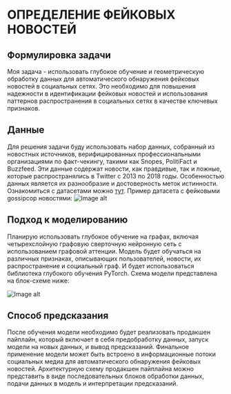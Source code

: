 # ОПРЕДЕЛЕНИЕ ФЕЙКОВЫХ НОВОСТЕЙ
## Формулировка задачи
Моя задача - использовать глубокое обучение и геометрическую обработку данных для автоматического обнаружения фейковых новостей в социальных сетях. Это необходимо для повышения надежности в идентификации фейковых новостей и использования паттернов распространения в социальных сетях в качестве ключевых признаков.

## Данные
Для решения задачи буду использовать набор данных, собранный из новостных источников, верифицированных профессиональными организациями по факт-чекингу, такими как Snopes, PolitiFact и Buzzfeed. Эти данные содержат новости, как правдивые, так и ложные, которые распространялись в Twitter с 2013 по 2018 годы. Особенностью данных является их разнообразие и достоверность меток истинности. Ознакомиться с датасетами можно [тут](https://github.com/KaiDMML/FakeNewsNet/tree/master/dataset).
Пример датасета с фейковыми gossipcop новостями:
![Image alt](https://github.com/korotkovaliza/MlOps/blob/main/gossipcop.jpg)

## Подход к моделированию
Планирую использовать глубокое обучение на графах, включая четырехслойную графовую сверточную нейронную сеть с использованием графовой аттенции. Модель будет обучаться на различных признаках, описывающих пользователей, новости, их распространение и социальный граф. И будет использоваться библиотека глубокого обучения PyTorch. Схема модели представлена на блок-схеме ниже:

![Image alt](https://github.com/korotkovaliza/MlOps/blob/main/model.png)

## Способ предсказания
После обучения модели необходимо будет реализовать продакшен пайплайн, который включает в себя предобработку данных, запуск модели на новых данных, и вывод предсказаний. Финальное применение модели может быть встроено в информационные потоки социальных медиа для автоматического обнаружения фейковых новостей. Архитектурную схему продакшен пайплайна можно представить в виде последовательных блоков обработки данных, подачи данных в модель и интерпретации предсказаний.
